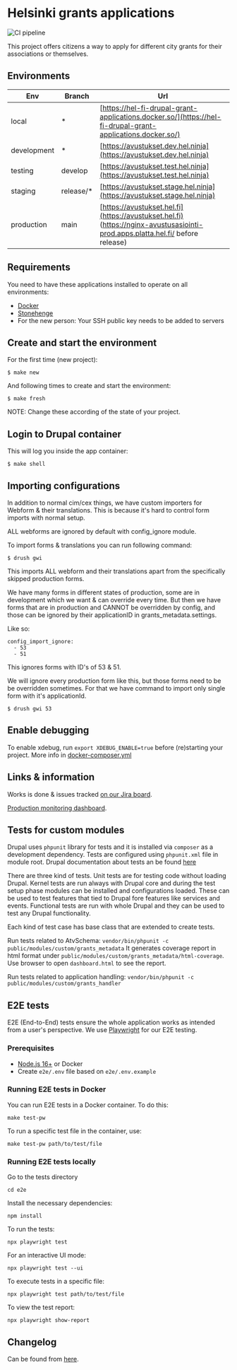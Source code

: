 # Helsinki grants applications

![CI pipeline](https://github.com/City-of-Helsinki/hel-fi-drupal-grants/actions/workflows/test.yml/badge.svg)

This project offers citizens a way to apply for different city grants for their associations or themselves.

## Environments

Env | Branch    | Url
------ |-----------| -----
local   | *         | [https://hel-fi-drupal-grant-applications.docker.so/](https://hel-fi-drupal-grant-applications.docker.so/)
development   | *         | [https://avustukset.dev.hel.ninja](https://avustukset.dev.hel.ninja)
testing   | develop   | [https://avustukset.test.hel.ninja](https://avustukset.test.hel.ninja)
staging   | release/* | [https://avustukset.stage.hel.ninja](https://avustukset.stage.hel.ninja)
production   | main      | [https://avustukset.hel.fi](https://avustukset.hel.fi) (https://nginx-avustusasiointi-prod.apps.platta.hel.fi/ before release)


## Requirements

You need to have these applications installed to operate on all environments:

- [Docker](https://github.com/druidfi/guidelines/blob/master/docs/docker.md)
- [Stonehenge](https://github.com/druidfi/stonehenge)
- For the new person: Your SSH public key needs to be added to servers

## Create and start the environment

For the first time (new project):

``
$ make new
``

And following times to create and start the environment:

``
$ make fresh
``

NOTE: Change these according of the state of your project.

## Login to Drupal container

This will log you inside the app container:

```
$ make shell
```

## Importing configurations
In addition to normal cim/cex things, we have custom importers for Webform & their translations. This is because it's hard to control form imports with normal setup.

ALL webforms are ignored by default with config_ignore module.

To import forms & translations you can run following command:
```
$ drush gwi
```
This imports ALL webform and their translations apart from the specifically skipped production forms.

We have many forms in different states of production, some are in development which we want & can override every time. But then we have forms that are in production and CANNOT be overridden by config, and those can be ignored by their applicationID in grants_metadata.settings.

Like so:
```
config_import_ignore:
  - 53
  - 51
```
This ignores forms with ID's of 53 & 51.

We will ignore every production form like this, but those forms need to be be overridden sometimes. For that we have command to import only single form with it's applicationId.
```
$ drush gwi 53
```





## Enable debugging
To enable xdebug, run `export XDEBUG_ENABLE=true` before (re)starting your project. More info in [docker-composer.yml](./docker-compose.yml)

## Links & information
Works is done & issues tracked [on our Jira board](https://helsinkisolutionoffice.atlassian.net/browse/AU).

[Production monitoring dashboard](https://console-openshift-console.apps.platta.hel.fi/k8s/cluster/projects/hki-kanslia-aok-lomaketyokalu-prod).

## Tests for custom modules

Drupal uses `phpunit` library for tests and it is installed via `composer` as a development dependency. Tests are configured using `phpunit.xml` file in module root. Drupal documentation about tests an be found [here](https://www.drupal.org/docs/develop/automated-testing)

There are three kind of tests. Unit tests are for testing code without loading Drupal. Kernel tests are run always with Drupal core and during the test setup phase modules can be installed and configurations loaded. These can be used to test features that tied to Drupal fore features like services and events. Functional tests are run with whole Drupal and they can be used to test any Drupal functionality.

Each kind of test case has base class that are extended to create tests.

Run tests related to AtvSchema: `vendor/bin/phpunit -c public/modules/custom/grants_metadata` It generates coverage report in html format under `public/modules/custom/grants_metadata/html-coverage`. Use browser to open `dashboard.html` to see the report.

Run tests related to application handling: `vendor/bin/phpunit -c public/modules/custom/grants_handler`

## E2E tests

E2E (End-to-End) tests ensure the whole application works as intended from a user's perspective. We use [Playwright](https://playwright.dev/) for our E2E testing.

### Prerequisites

- [Node.js 16+](https://nodejs.org/) or Docker
- Create `e2e/.env` file based on `e2e/.env.example`


### Running E2E tests in Docker

You can run E2E tests in a Docker container. To do this:

    make test-pw

To run a specific test file in the container, use:

    make test-pw path/to/test/file


### Running E2E tests locally

Go to the tests directory

    cd e2e

Install the necessary dependencies:

    npm install

To run the tests:

    npx playwright test

For an interactive UI mode:

    npx playwright test --ui

To execute tests in a specific file:

    npx playwright test path/to/test/file

To view the test report:

    npx playwright show-report

## Changelog
Can be found from [here](CHANGELOG.md).
